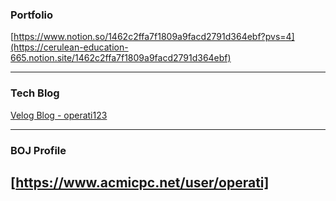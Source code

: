 ### Portfolio
[https://www.notion.so/1462c2ffa7f1809a9facd2791d364ebf?pvs=4](https://cerulean-education-665.notion.site/1462c2ffa7f1809a9facd2791d364ebf)

---

### Tech Blog 
[Velog Blog - operati123](https://velog.io/@operati123/posts)

---

### BOJ Profile

[https://www.acmicpc.net/user/operati]
---


<!--
**jeongwwon/jeongwwon** is a ✨ _special_ ✨ repository because its `README.md` (this file) appears on your GitHub profile.

Here are some ideas to get you started:

- 🔭 I’m currently working on ...
- 🌱 I’m currently learning ...
- 👯 I’m looking to collaborate on ...
- 🤔 I’m looking for help with ...
- 💬 Ask me about ...
- 📫 How to reach me: ...
- 😄 Pronouns: ...
- ⚡ Fun fact: ...
-->
